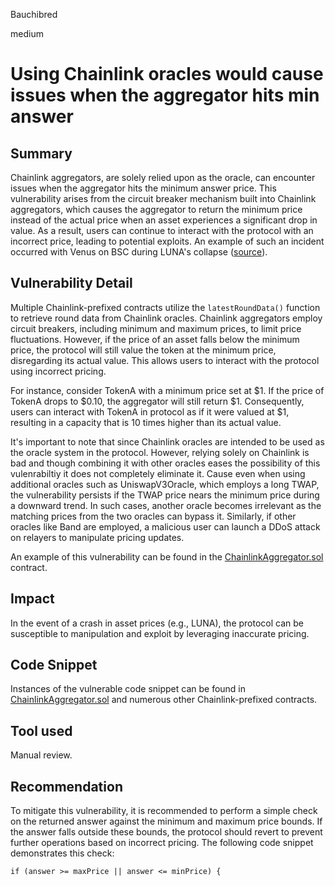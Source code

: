 Bauchibred

medium

# Using Chainlink oracles would cause issues when the aggregator hits min answer



## Summary

Chainlink aggregators, are solely relied upon as the oracle, can encounter issues when the aggregator hits the minimum answer price. This vulnerability arises from the circuit breaker mechanism built into Chainlink aggregators, which causes the aggregator to return the minimum price instead of the actual price when an asset experiences a significant drop in value. As a result, users can continue to interact with the protocol with an incorrect price, leading to potential exploits. An example of such an incident occurred with Venus on BSC during LUNA's collapse ([source](https://rekt.news/venus-blizz-rekt/)).

## Vulnerability Detail

Multiple Chainlink-prefixed contracts utilize the `latestRoundData()` function to retrieve round data from Chainlink oracles. Chainlink aggregators employ circuit breakers, including minimum and maximum prices, to limit price fluctuations. However, if the price of an asset falls below the minimum price, the protocol will still value the token at the minimum price, disregarding its actual value. This allows users to interact with the protocol using incorrect pricing.

For instance, consider TokenA with a minimum price set at $1. If the price of TokenA drops to $0.10, the aggregator will still return $1. Consequently, users can interact with TokenA in protocol as if it were valued at $1, resulting in a capacity that is 10 times higher than its actual value.

It's important to note that since Chainlink oracles are intended to be used as the oracle system in the protocol. However, relying solely on Chainlink is bad and though combining it with other oracles eases the possibility of this vulenrabiltiy it does not completely eliminate it. Cause even when using additional oracles such as UniswapV3Oracle, which employs a long TWAP, the vulnerability persists if the TWAP price nears the minimum price during a downward trend. In such cases, another oracle becomes irrelevant as the matching prices from the two oracles can bypass it. Similarly, if other oracles like Band are employed, a malicious user can launch a DDoS attack on relayers to manipulate pricing updates.

An example of this vulnerability can be found in the [ChainlinkAggregator.sol](https://github.com/sherlock-audit/2023-05-perennial/blob/0f73469508a4cd3d90b382eac2112f012a5a9852/perennial-mono/packages/perennial-oracle/contracts/types/ChainlinkAggregator.sol#L32-L36) contract.

## Impact

In the event of a crash in asset prices (e.g., LUNA), the protocol can be susceptible to manipulation and exploit by leveraging inaccurate pricing.

## Code Snippet

Instances of the vulnerable code snippet can be found in [ChainlinkAggregator.sol](https://github.com/sherlock-audit/2023-05-perennial/blob/0f73469508a4cd3d90b382eac2112f012a5a9852/perennial-mono/packages/perennial-oracle/contracts/types/ChainlinkAggregator.sol#L32-L36) and numerous other Chainlink-prefixed contracts.

## Tool used

Manual review.

## Recommendation

To mitigate this vulnerability, it is recommended to perform a simple check on the returned answer against the minimum and maximum price bounds. If the answer falls outside these bounds, the protocol should revert to prevent further operations based on incorrect pricing. The following code snippet demonstrates this check:

```solidity
if (answer >= maxPrice || answer <= minPrice) {
```
